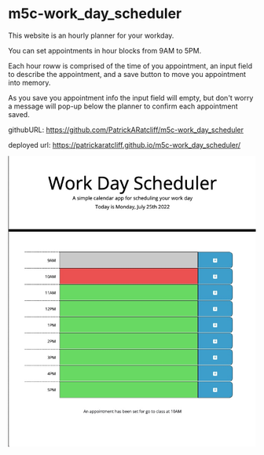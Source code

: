# m5c-work_day_scheduler
This website is an hourly planner for your workday.

You can set appointments in hour blocks from 9AM to 5PM.

Each hour roww is comprised of the time of you appointment, an input field to describe the appointment, and a save button to move you appointment into memory.

As you save you appointment info the input field will empty, but don't worry a message will pop-up below the planner to confirm each appointment saved.

githubURL: 
https://github.com/PatrickARatcliff/m5c-work_day_scheduler

deployed url:
https://patrickaratcliff.github.io/m5c-work_day_scheduler/

![my screenshot](./assets/snapshot/Image%207-25-22%20at%2010.39%20PM.jpg)